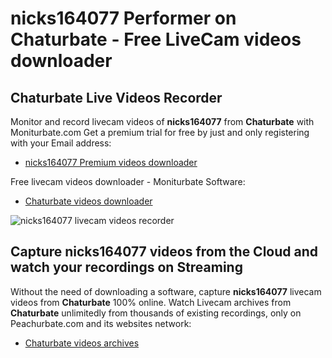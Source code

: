 # nicks164077 Performer on Chaturbate - Free LiveCam videos downloader

## Chaturbate Live Videos Recorder

Monitor and record livecam videos of **nicks164077** from **Chaturbate** with Moniturbate.com
Get a premium trial for free by just and only registering with your Email address:
* [nicks164077 Premium videos downloader](https://moniturbate.com/request-demo-licence-key.html)

Free livecam videos downloader - Moniturbate Software:
* [Chaturbate videos downloader](https://moniturbate.com/moniturbate-download-software.html)

![nicks164077 livecam videos recorder](https://peachurnet.com/templates/moniturbate-software.png)


## Capture nicks164077 videos from the Cloud and watch your recordings on Streaming

Without the need of downloading a software, capture **nicks164077** livecam videos from **Chaturbate** 100% online.
Watch Livecam archives from **Chaturbate** unlimitedly from thousands of existing recordings, only on Peachurbate.com and its websites network:
* [Chaturbate videos archives](https://peachurnet.com/)